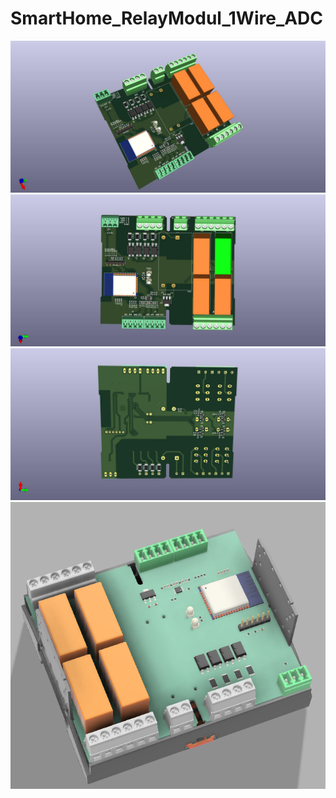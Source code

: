 # SmartHome_RelayModul_1Wire_ADC


<img src="hardware/RealyModul_1Wire_ADC.jpg" width="600">
<img src="hardware/RealyModul_1Wire_ADC_top.jpg" width="600">
<img src="hardware/RealyModul_1Wire_ADC_bot.jpg" width="600">


<img src="drawings/3d model.png" width="600">
